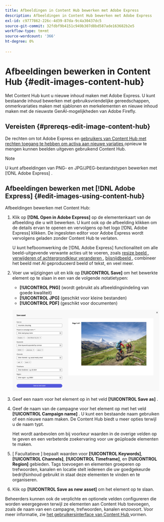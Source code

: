 ```yaml
---
title: Afbeeldingen in Content Hub bewerken met Adobe Express
description: Afbeeldingen in Content Hub bewerken met Adobe Express
exl-id: c9777862-226c-4d39-87da-9c4a30437dc5
source-git-commit: 32fdbf9b4151c949b307d8bd587ade163682b2e5
workflow-type: tm+mt
source-wordcount: '366'
ht-degree: 0%

---
```


# Afbeeldingen bewerken in Content Hub {#edit-images-content-hub}

Met Content Hub kunt u nieuwe inhoud maken met Adobe Express. U kunt bestaande inhoud bewerken met gebruiksvriendelijke gereedschappen, onmerkvariaties maken met sjablonen en merkelementen en nieuwe inhoud maken met de nieuwste GenAI-mogelijkheden van Adobe Firefly.

## Vereisten {#prereqs-edit-image-content-hub}

De rechten om tot Adobe Express en [ gebruikers van Content Hub met rechten toegang te hebben om activa aan nieuwe variaties ](/help/assets/deploy-content-hub.md#onboard-content-hub-users-remix-assets) opnieuw te mengen kunnen beelden uitgeven gebruikend Content Hub.

>[!NOTE]
>
>U kunt afbeeldingen van PNG- en JPG/JPEG-bestandstypen bewerken met [!DNL Adobe Express] .

## Afbeeldingen bewerken met [!DNL Adobe Express] {#edit-images-using-content-hub}

Afbeeldingen bewerken met Content Hub:

1. Klik op **[!DNL Open in Adobe Express]** op de elementenkaart van de afbeelding die u wilt bewerken. U kunt ook op de afbeelding klikken om de details ervan te openen en vervolgens op het logo [!DNL Adobe Express] klikken. De ingesloten editor voor Adobe Express wordt vervolgens geladen zonder Content Hub te verlaten.

   U kunt hefboomwerking de [!DNL Adobe Express] functionaliteit om alle beeld-uitgevende verwante acties uit te voeren, zoals [ resize beeld ](https://helpx.adobe.com/express/using/resize-image.html), [ verwijderen of achtergrondkleur veranderen ](https://helpx.adobe.com/express/using/remove-background.html), [ bijsnijdbeeld ](https://helpx.adobe.com/express/using/crop-image.html), combineer het beeld met AI geproduceerd beeld of tekst, en veel meer.

1. Voer uw wijzigingen uit en klik op **[!UICONTROL Save]** om het bewerkte element op te slaan in een van de volgende notatietypen:

   * **[!UICONTROL PNG]** (wordt gebruikt als afbeeldingsindeling van goede kwaliteit)
   * **[!UICONTROL JPG]** (geschikt voor kleine bestanden)
   * **[!UICONTROL PDF]** (geschikt voor documenten)

   ![ sparen beeld met Adobe Express ](assets/adobe-express-save-as.png)

1. Geef een naam voor het element op in het veld **[!UICONTROL Save as]** .

1. Geef de naam van de campagne voor het element op met het veld **[!UICONTROL Campaign name]** . U kunt een bestaande naam gebruiken of een nieuwe naam maken. De Content Hub biedt u meer opties terwijl u de naam typt. <!--You can define multiple Campaign names for your upload. While you are typing a name, either click anywhere else within the dialog box or press the `,` (Comma) key to register the name.-->

   Het wordt aanbevolen om bij voorkeur waarden in de overige velden op te geven en een verbeterde zoekervaring voor uw geüploade elementen te maken.

1. [ Facultatieve ] bepaalt waarden voor **[!UICONTROL Keywords]**, **[!UICONTROL Channels]**, **[!UICONTROL Timeframe]**, en **[!UICONTROL Region]** gebieden. Tags toevoegen en elementen groeperen op trefwoorden, kanalen en locatie stelt iedereen die uw goedgekeurde bedrijfsinhoud gebruikt in staat deze elementen te vinden en te organiseren.

1. Klik op **[!UICONTROL Save as new asset]** om het element op te slaan.

Beheerders kunnen ook de verplichte en optionele velden configureren die worden weergegeven terwijl ze elementen aan Content Hub toevoegen, zoals de naam van een campagne, trefwoorden, kanalen enzovoort. Voor meer informatie, zie [ het gebruikersinterface van Content Hub ](configure-content-hub-ui-options.md#configure-upload-options-content-hub) vormen.
